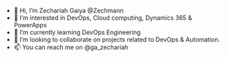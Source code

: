 - 👋 Hi, I’m Zechariah Gaiya @Zechmann
- 👀 I’m interested in DevOps, Cloud computing, Dynamics 365 & PowerApps
- 🌱 I’m currently learning DevOps Engineering
- 💞️ I’m looking to collaborate on projects related to DevOps & Automation.
- 📫 You can reach me on @ga_zechariah

<!---
Zechmann/Zechmann is a ✨ special ✨ repository because its `README.md` (this file) appears on your GitHub profile.
You can click the Preview link to take a look at your changes.
--->
